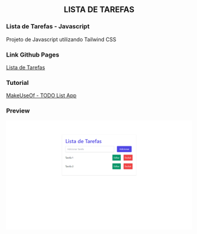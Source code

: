 <h2 align="center">
    LISTA DE TAREFAS
</h2>

<h3>Lista de Tarefas - Javascript</h3>
<p>Projeto de Javascript utilizando Tailwind CSS</p>

<h3>Link Github Pages </h3>
<a href="https://barbosacaio.github.io/lista-de-tarefas/" target="_blank">Lista de Tarefas</a>

<h3>Tutorial</h3>
<a href="https://www.makeuseof.com/how-to-build-todo-list-app-using-javascript/" target="_blank">MakeUseOf - TODO List App</a>

<h3>Preview</h3>
<img alt="Preview Lista de Tarefas" src="Preview_ListaDeTarefas.png">